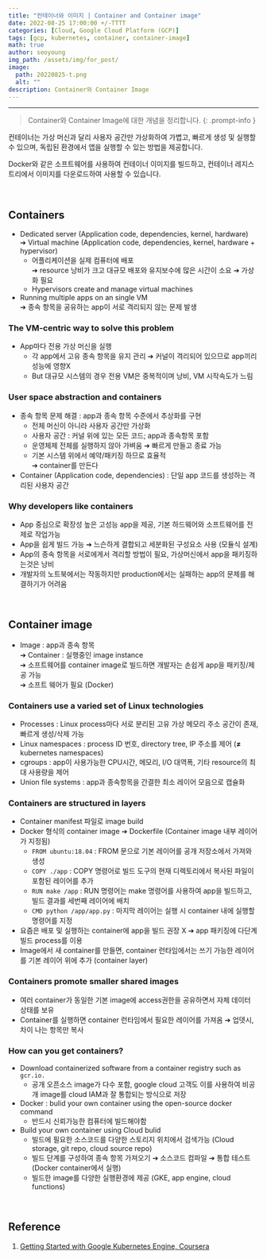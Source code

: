 ```yaml
---
title: "컨테이너와 이미지 | Container and Container image"
date: 2022-08-25 17:00:00 +/-TTTT
categories: [Cloud, Google Cloud Platform (GCP)]
tags: [gcp, kubernetes, container, container-image]
math: true
author: seoyoung
img_path: /assets/img/for_post/
image:
  path: 20220825-t.png
  alt: ""
description: Container와 Container Image
---
```


---------------------------

> Container와 Container Image에 대한 개념을 정리합니다.
{: .prompt-info }

컨테이너는 가상 머신과 달리 사용자 공간만 가상화하여 가볍고, 빠르게 생성 및 실행할 수 있으며, 독립된 환경에서 앱을 실행할 수 있는 방법을 제공합니다. 

Docker와 같은 소프트웨어를 사용하여 컨테이너 이미지를 빌드하고, 컨테이너 레지스트리에서 이미지를 다운로드하여 사용할 수 있습니다.

&nbsp;
&nbsp;
&nbsp;

## **Containers**
- Dedicated server (Application code, dependencies, kernel, hardware)       
➔  Virtual machine (Application code, dependencies, kernel, hardware + hypervisor)
  - 어플리케이션을 실제 컴퓨터에 배포   
  ➔ resource 낭비가 크고 대규모 배포와 유지보수에 많은 시간이 소요 ➔ 가상화 필요
  - Hypervisors create and manage virtual machines
- Running multiple apps on an single VM   
➔ 종속 항목을 공유하는 app이 서로 격리되지 않는 문제 발생



### The VM-centric way to solve this problem
- App마다 전용 가상 머신을 실행
  - 각 app에서 고유 종속 항목을 유지 관리 ➔ 커널이 격리되어 있으므로 app끼리 성능에 영향X
  -  But 대규모 시스템의 경우 전용 VM은 중복적이며 낭비, VM 시작속도가 느림



### User space abstraction and containers
- 종속 항목 문제 해결 : app과 종속 항목 수준에서 추상화를 구현
  - 전체 머신이 아니라 사용자 공간만 가상화
  - 사용자 공간 : 커널 위에 있는 모든 코드; app과 종속항목 포함
  - 운영체제 전체를 실행하지 않아 가벼움 ➔ 빠르게 만들고 종료 가능
  - 기본 시스템 위에서 예약/패키징 하므로 효율적   
➔ container를 만든다
- Container (Application code, dependencies) : 단일 app 코드를 생성하는 격리된 사용자 공간



### Why developers like containers
- App 중심으로 확장성 높은 고성능 app을 제공, 기본 하드웨어와 소프트웨어를 전제로 작업가능
- App을 쉽게 빌드 가능 ➔ 느슨하게 결합되고 세분화된 구성요소 사용 (모듈식 설계)
- App의 종속 항목을 서로에게서 격리할 방법이 필요, 가상머신에서 app을 패키징하는것은 낭비
- 개발자의 노트북에서는 작동하지만 production에서는 실패하는 app의 문제를 해결하기가 어려움

&nbsp;
&nbsp;
&nbsp;

## **Container image**
- Image : app과 종속 항목   
➔ Container : 실행중인 image instance    
➔ 소프트웨어를 container image로 빌드하면 개발자는 손쉽게 app을 패키징/제공 가능    
➔ 소프트 웨어가 필요 (Docker)    



### Containers use a varied set of Linux technologies
- Processes : Linux process마다 서로 분리된 고유 가상 메모리 주소 공간이 존재, 빠르게 생성/삭제 가능
- Linux namespaces : process ID 번호, directory tree, IP 주소를 제어 (**≠** kubernetes namespaces)
- cgroups : app이 사용가능한 CPU시간, 메모리, I/O 대역폭, 기타 resource의 최대 사용량을 제어
- Union file systems : app과 종속항목을 간결한 최소 레이어 모음으로 캡슐화



### Containers are structured in layers
- Container manifest 파일로 image build
- Docker 형식의 container image ➔ Dockerfile (Container image 내부 레이어가 지정됨)
  - `FROM ubuntu:18.04` : FROM 문으로 기본 레이어를 공개 저장소에서 가져와 생성
  - `COPY ./app` : COPY 명령어로 빌드 도구의 현재 디렉토리에서 복사된 파일이 포함된 레이어를 추가
  - `RUN make /app` : RUN 명령어는 make 명령어를 사용하여 app을 빌드하고, 빌드 결과를 세번째 레이어에 배치
  - `CMD python /app/app.py` : 마지막 레이어는 실행 시 container 내에 실행할 명령어를 지정
- 요즘은 배포 및 실행하는 container에 app을 빌드 권장 X ➔ app 패키징에 다단계 빌드 process를 이용
- Image에서 새 container를 만들면, container 런타임에서는 쓰기 가능한 레이어를 기본 레이어 위에 추가 (container layer)



### Containers promote smaller shared images
- 여러 container가 동일한 기본 image에 access권한을 공유하면서 자체 데이터 상태를 보유
- Container를 실행하면 container 런타임에서 필요한 레이어를 가져옴 ➔ 업뎃시, 차이 나는 항목만 복사



### How can you get containers?
- Download containerized software from a container registry such as `gcr.io.`
  - 공개 오픈소스 image가 다수 포함, google cloud 고객도 이를 사용하여 비공개 image를 cloud IAM과 잘 통합되는 방식으로 저장
- Docker : bulid your own container using the open-source docker command
  - 반드시 신뢰가능한 컴퓨터에 빌드해야함
- Build your own container using Cloud bulid
  - 빌드에 필요한 소스코드를 다양한 스토리지 위치에서 검색가능 (Cloud storage, git repo, cloud source repo)
  - 빌드 단계를 구성하여 종속 항목 가져오기 ➔ 소스코드 컴파일 ➔ 통합 테스트 (Docker container에서 실행)
  - 빌드한 image를 다양한 실행환경에 제공 (GKE, app engine, cloud functions)


&nbsp;
&nbsp;
&nbsp;

## Reference

1. [Getting Started with Google Kubernetes Engine, Coursera](https://www.coursera.org/learn/google-kubernetes-engine)

